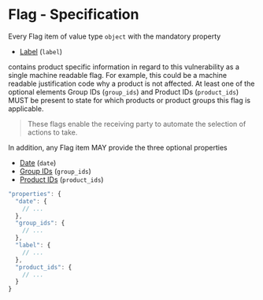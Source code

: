 # Flag - Specification

Every Flag item of value type `object` with the mandatory property

* [Label](vulnerabilities/vulnerability/flags/flag/label-spec.en.md) (`label`)

contains product specific information in regard to this vulnerability as a single machine readable flag.
For example, this could be a machine readable justification code why a product is not affected.
At least one of the optional elements Group IDs (`group_ids`) and Product IDs (`product_ids`) MUST be present to state for which products or product groups this flag is applicable.

> These flags enable the receiving party to automate the selection of actions to take.

In addition, any Flag item MAY provide the three optional properties

* [Date](vulnerabilities/vulnerability/flags/flag/date-spec.en.md) (`date`)
* [Group IDs](vulnerabilities/vulnerability/flags/flag/group_ids-spec.en.md) (`group_ids`)
* [Product IDs](vulnerabilities/vulnerability/flags/flag/product_ids-spec.en.md) (`product_ids`)

```javascript
"properties": {
  "date": {
    // ...
  },
  "group_ids": {
    // ...
  },
  "label": {
    // ...
  },
  "product_ids": {
    // ...
  }
}
```
